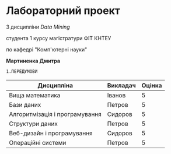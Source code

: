 
# Лабораторний проект

З дисципліни *Data Mining*

студента 1 курсу магістратури ФІТ КНТЕУ

по кафедрі "Комп'ютерні науки"

**Мартиненка Дмитра**

    1.ПЕРЕДУМОВИ
Дисципліна | Викладач | Оцінка |
---|---|---|
Вища математика | Іванов | 5 |
Бази даних | Петров | 5 |
Алгоритмізація і програмування | Сидоров | 5 |
Структури даних | Петров | 5 |
Веб-дизайн і програмування | Сидоров | 5 |
Операційні системи | Петров | 5 |
